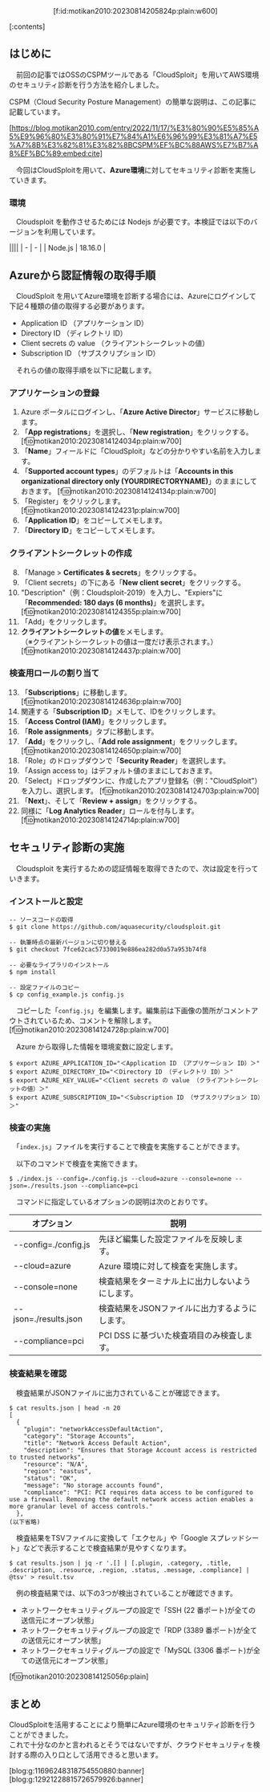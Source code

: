 <div style="text-align:center;">[f:id:motikan2010:20230814205824p:plain:w600]</div>

<div class="contents-box"><p>[:contents]</p></div>

## はじめに

　前回の記事ではOSSのCSPMツールである「CloudSploit」を用いてAWS環境のセキュリティ診断を行う方法を紹介しました。  

CSPM（Cloud Security Posture Management）の簡単な説明は、この記事に記載しています。  

[https://blog.motikan2010.com/entry/2022/11/17/%E3%80%90%E5%85%A5%E9%96%80%E3%80%91%E7%84%A1%E6%96%99%E3%81%A7%E5%A7%8B%E3%82%81%E3%82%8BCSPM%EF%BC%88AWS%E7%B7%A8%EF%BC%89:embed:cite]

　今回はCloudSploitを用いて、**Azure環境**に対してセキュリティ診断を実施していきます。  

### 環境

　Cloudsploit を動作させるためには Nodejs が必要です。本検証では以下のバージョンを利用しています。  

||||
| - | - |
| Node.js | 18.16.0 |


## Azureから認証情報の取得手順

　CloudSploit を用いてAzure環境を診断する場合には、Azureにログインして下記４種類の値の取得する必要があります。

- Application ID （アプリケーション ID）
- Directory ID （ディレクトリ ID）
- Client secrets の value （クライアントシークレットの値）
- Subscription ID （サブスクリプション ID）

　それらの値の取得手順を以下に記載します。  

### アプリケーションの登録

1. Azure ポータルにログインし、「**Azure Active Director**」サービスに移動します。
2. 「**App registrations**」を選択し、「**New registration**」をクリックする。  
[f:id:motikan2010:20230814124034p:plain:w700]
3. 「**Name**」フィールドに「CloudSploit」などの分かりやすい名前を入力します。
4. 「**Supported account types**」のデフォルトは「**Accounts in this organizational directory only (YOURDIRECTORYNAME)**」のままにしておきます。
[f:id:motikan2010:20230814124134p:plain:w700]
5.  「Register」をクリックします。
[f:id:motikan2010:20230814124231p:plain:w700]
6. 「**Application ID**」をコピーしてメモします。
7. 「**Directory ID**」をコピーしてメモします。

### クライアントシークレットの作成

8. 「Manage > **Certificates & secrets**」をクリックする。
9. 「Client secrets」の下にある「**New client secret**」をクリックする。
10. "Description"（例：Cloudsploit-2019）を入力し、"Expiers"に「**Recommended: 180 days (6 months)**」を選択します。  
[f:id:motikan2010:20230814124355p:plain:w700]
11. 「Add」をクリックします。
12. **クライアントシークレットの値**をメモします。  
（※クライアントシークレットの値は一度だけ表示されます。）  
[f:id:motikan2010:20230814124437p:plain:w700]

### 検査用ロールの割り当て

13. 「**Subscriptions**」に移動します。
[f:id:motikan2010:20230814124636p:plain:w700]
14. 関連する「**Subscription ID**」メモして、IDをクリックします。
15. 「**Access Control (IAM)**」をクリックします。
16. 「**Role assignments**」タブに移動します。
17. 「**Add**」をクリックし、「**Add role assignment**」をクリックします。
[f:id:motikan2010:20230814124650p:plain:w700]
18. 「Role」のドロップダウンで「**Security Reader**」を選択します。
19. 「Assign access to」はデフォルト値のままにしておきます。
20. 「Select」ドロップダウンに、作成したアプリ登録名（例："CloudSploit"）を入力し、選択します。
[f:id:motikan2010:20230814124703p:plain:w700]
21. 「**Next**」、そして「**Review + assign**」をクリックする。
22. 同様に「**Log Analytics Reader**」ロールを付与します。
[f:id:motikan2010:20230814124714p:plain:w700]

## セキュリティ診断の実施

　Cloudsploit を実行するための認証情報を取得できたので、次は設定を行っていきます。

### インストールと設定

```
-- ソースコードの取得
$ git clone https://github.com/aquasecurity/cloudsploit.git

-- 執筆時点の最新バージョンに切り替える
$ git checkout 7fce62cac57330019e886ea282d0a57a953b74f8

-- 必要なライブラリのインストール
$ npm install

-- 設定ファイルのコピー
$ cp config_example.js config.js
```

　コピーした「`config.js`」を編集します。編集前は下画像の箇所がコメントアウトされているため、コメントを解除します。  
[f:id:motikan2010:20230814124728p:plain:w700]

　Azure から取得した情報を環境変数に設定します。

```
$ export AZURE_APPLICATION_ID="＜Application ID （アプリケーション ID）＞"
$ export AZURE_DIRECTORY_ID="＜Directory ID （ディレクトリ ID）＞"
$ export AZURE_KEY_VALUE="＜Client secrets の value （クライアントシークレットの値）＞"
$ export AZURE_SUBSCRIPTION_ID="＜Subscription ID （サブスクリプション ID）＞"
```
### 検査の実施

　「`index.js`」ファイルを実行することで検査を実施することができます。

　以下のコマンドで検査を実施できます。

<div class="md-code" style="width:100%">

```
$ ./index.js --config=./config.js --cloud=azure --console=none --json=./results.json --compliance=pci
```

</div>

　コマンドに指定しているオプションの説明は次のとおりです。

| オプション | 説明 |
| - | - |
| --config=./config.js | 先ほど編集した設定ファイルを反映します。 |
| --cloud=azure | Azure 環境に対して検査を実施します。 |
| --console=none | 検査結果をターミナル上に出力しないようにします。 |
| --json=./results.json | 検査結果をJSONファイルに出力するようにします。 |
| --compliance=pci | PCI DSS に基づいた検査項目のみ検査します。 |

### 検査結果を確認

　検査結果がJSONファイルに出力されていることが確認できます。

<div class="md-code" style="width:100%">

```
$ cat results.json | head -n 20
[
  {
    "plugin": "networkAccessDefaultAction",
    "category": "Storage Accounts",
    "title": "Network Access Default Action",
    "description": "Ensures that Storage Account access is restricted to trusted networks",
    "resource": "N/A",
    "region": "eastus",
    "status": "OK",
    "message": "No storage accounts found",
    "compliance": "PCI: PCI requires data access to be configured to use a firewall. Removing the default network access action enables a more granular level of access controls."
  },
(以下省略)
```

</div>

　検査結果をTSVファイルに変換して「エクセル」や「Google スプレッドシート」などで表示することで検査結果が見やすくなります。  

<div class="md-code" style="width:100%">

```
$ cat results.json | jq -r '.[] | [.plugin, .category, .title, .description, .resource, .region, .status, .message, .compliance] | @tsv' > result.tsv
```

</div>

　例の検査結果では、以下の3つが検出されていることが確認できます。

- ネットワークセキュリティグループの設定で「SSH (22 番ポート)が全ての送信元にオープン状態」
- ネットワークセキュリティグループの設定で「RDP (3389 番ポート)が全ての送信元にオープン状態」
- ネットワークセキュリティグループの設定で「MySQL (3306 番ポート)が全ての送信元にオープン状態」

[f:id:motikan2010:20230814125056p:plain]

## まとめ

CloudSploitを活用することにより簡単にAzure環境のセキュリティ診断を行うことができました。  
これで十分なのかと言われるとそうではないですが、クラウドセキュリティを検討する際の入り口として活用できると思います。  

[blog:g:11696248318754550880:banner][blog:g:12921228815726579926:banner]  